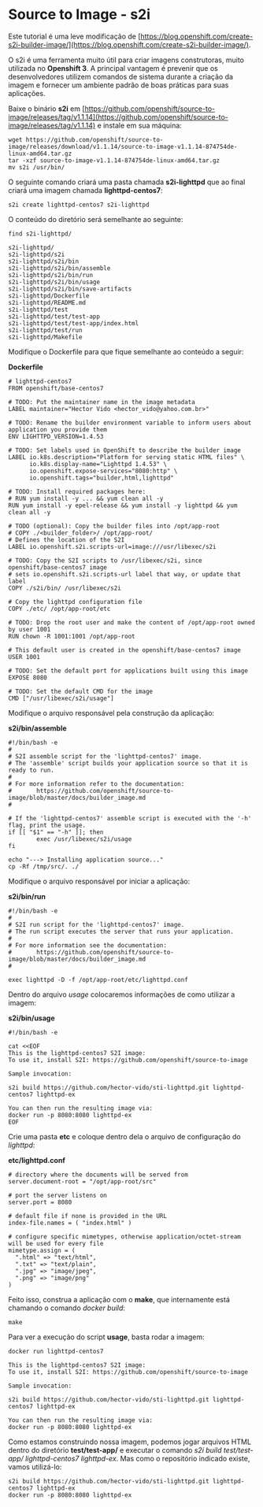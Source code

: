 Source to Image - s2i
=====================

Este tutorial é uma leve modificação de [https://blog.openshift.com/create-s2i-builder-image/](https://blog.openshift.com/create-s2i-builder-image/).

O s2i é uma ferramenta muito útil para criar imagens construtoras, muito utilizada no **Openshift 3**.
A principal vantagem é prevenir que os desenvolvedores utilizem comandos de sistema durante a criação da imagem e fornecer um ambiente padrão de boas práticas para suas aplicações.

Baixe o binário **s2i** em [https://github.com/openshift/source-to-image/releases/tag/v1.1.14](https://github.com/openshift/source-to-image/releases/tag/v1.1.14) e instale em sua máquina:

```
wget https://github.com/openshift/source-to-image/releases/download/v1.1.14/source-to-image-v1.1.14-874754de-linux-amd64.tar.gz
tar -xzf source-to-image-v1.1.14-874754de-linux-amd64.tar.gz
mv s2i /usr/bin/
```

O seguinte comando criará uma pasta chamada **s2i-lighttpd** que ao final criará uma imagem chamada **lighttpd-centos7**:

```
s2i create lighttpd-centos7 s2i-lighttpd
```

O conteúdo do diretório será semelhante ao seguinte:

```
find s2i-lighttpd/

s2i-lighttpd/
s2i-lighttpd/s2i
s2i-lighttpd/s2i/bin
s2i-lighttpd/s2i/bin/assemble
s2i-lighttpd/s2i/bin/run
s2i-lighttpd/s2i/bin/usage
s2i-lighttpd/s2i/bin/save-artifacts
s2i-lighttpd/Dockerfile
s2i-lighttpd/README.md
s2i-lighttpd/test
s2i-lighttpd/test/test-app
s2i-lighttpd/test/test-app/index.html
s2i-lighttpd/test/run
s2i-lighttpd/Makefile
```

Modifique o Dockerfile para que fique semelhante ao conteúdo a seguir:

**Dockerfile**

```
# lighttpd-centos7
FROM openshift/base-centos7

# TODO: Put the maintainer name in the image metadata
LABEL maintainer="Hector Vido <hector_vido@yahoo.com.br>"

# TODO: Rename the builder environment variable to inform users about application you provide them
ENV LIGHTTPD_VERSION=1.4.53

# TODO: Set labels used in OpenShift to describe the builder image
LABEL io.k8s.description="Platform for serving static HTML files" \
      io.k8s.display-name="Lighttpd 1.4.53" \
      io.openshift.expose-services="8080:http" \
      io.openshift.tags="builder,html,lighttpd"

# TODO: Install required packages here:
# RUN yum install -y ... && yum clean all -y
RUN yum install -y epel-release && yum install -y lighttpd && yum clean all -y

# TODO (optional): Copy the builder files into /opt/app-root
# COPY ./<builder_folder>/ /opt/app-root/
# Defines the location of the S2I
LABEL io.openshift.s2i.scripts-url=image:///usr/libexec/s2i

# TODO: Copy the S2I scripts to /usr/libexec/s2i, since openshift/base-centos7 image
# sets io.openshift.s2i.scripts-url label that way, or update that label
COPY ./s2i/bin/ /usr/libexec/s2i

# Copy the lighttpd configuration file
COPY ./etc/ /opt/app-root/etc

# TODO: Drop the root user and make the content of /opt/app-root owned by user 1001
RUN chown -R 1001:1001 /opt/app-root

# This default user is created in the openshift/base-centos7 image
USER 1001

# TODO: Set the default port for applications built using this image
EXPOSE 8080

# TODO: Set the default CMD for the image
CMD ["/usr/libexec/s2i/usage"]
```

Modifique o arquivo responsável pela construção da aplicação:

**s2i/bin/assemble**
```
#!/bin/bash -e
#
# S2I assemble script for the 'lighttpd-centos7' image.
# The 'assemble' script builds your application source so that it is ready to run.
#
# For more information refer to the documentation:
#       https://github.com/openshift/source-to-image/blob/master/docs/builder_image.md
#

# If the 'lighttpd-centos7' assemble script is executed with the '-h' flag, print the usage.
if [[ "$1" == "-h" ]]; then
        exec /usr/libexec/s2i/usage
fi

echo "---> Installing application source..."
cp -Rf /tmp/src/. ./
```

Modifique o arquivo responsável por iniciar a aplicação:

**s2i/bin/run**
```
#!/bin/bash -e
#
# S2I run script for the 'lighttpd-centos7' image.
# The run script executes the server that runs your application.
#
# For more information see the documentation:
#       https://github.com/openshift/source-to-image/blob/master/docs/builder_image.md
#

exec lighttpd -D -f /opt/app-root/etc/lighttpd.conf
```

Dentro do arquivo *usage* colocaremos informações de como utilizar a imagem:


**s2i/bin/usage**
```
#!/bin/bash -e

cat <<EOF
This is the lighttpd-centos7 S2I image:
To use it, install S2I: https://github.com/openshift/source-to-image

Sample invocation:

s2i build https://github.com/hector-vido/sti-lighttpd.git lighttpd-centos7 lighttpd-ex

You can then run the resulting image via:
docker run -p 8080:8080 lighttpd-ex
EOF
```

Crie uma pasta **etc** e coloque dentro dela o arquivo de configuração do *lighttpd*:

**etc/lighttpd.conf**
```
# directory where the documents will be served from
server.document-root = "/opt/app-root/src"

# port the server listens on
server.port = 8080

# default file if none is provided in the URL
index-file.names = ( "index.html" )

# configure specific mimetypes, otherwise application/octet-stream will be used for every file
mimetype.assign = (
  ".html" => "text/html",
  ".txt" => "text/plain",
  ".jpg" => "image/jpeg",
  ".png" => "image/png"
)
```

Feito isso, construa a aplicação com o **make**, que internamente está chamando o comando *docker build*:


```
make
```

Para ver a execução do script **usage**, basta rodar a imagem:

```
docker run lighttpd-centos7

This is the lighttpd-centos7 S2I image:
To use it, install S2I: https://github.com/openshift/source-to-image

Sample invocation:

s2i build https://github.com/hector-vido/sti-lighttpd.git lighttpd-centos7 lighttpd-ex

You can then run the resulting image via:
docker run -p 8080:8080 lighttpd-ex
```

Como estamos construindo nossa imagem, podemos jogar arquivos HTML dentro do diretório **test/test-app/** e executar o comando *s2i build test/test-app/ lighttpd-centos7 lighttpd-ex*. Mas como o repositório indicado existe, vamos utilizá-lo:

```
s2i build https://github.com/hector-vido/sti-lighttpd.git lighttpd-centos7 lighttpd-ex
docker run -p 8080:8080 lighttpd-ex
```
